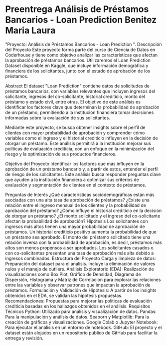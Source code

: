 # Preentrega Análisis de Préstamos Bancarios - Loan Prediction Benitez  Maria Laura
"Proyecto: Análisis de Préstamos Bancarios - Loan Prediction ".
Descripción del Proyecto
Este proyecto forma parte del curso de Ciencia de Datos en Coderhouse y tiene como objetivo analizar las características que afectan la aprobación de préstamos bancarios. Utilizaremos el Loan Prediction Dataset disponible en Kaggle, que incluye información demográfica y financiera de los solicitantes, junto con el estado de aprobación de los préstamos.

Abstract
El dataset "Loan Prediction" contiene datos de solicitudes de préstamos bancarios, con variables relevantes que incluyen ingresos del solicitante, ingresos del co-solicitante, historial crediticio, monto del préstamo y estado civil, entre otras. El objetivo de este análisis es identificar los factores clave que determinan la probabilidad de aprobación de un préstamo, permitiendo a la institución financiera tomar decisiones informadas sobre la evaluación de sus solicitantes.

Mediante este proyecto, se busca obtener insights sobre el perfil de clientes con mayor probabilidad de aprobación y comprender cómo variables como el ingreso y el historial crediticio influyen en la decisión de otorgar un préstamo. Este análisis permitirá a la institución mejorar sus políticas de evaluación crediticia, con un enfoque en la minimización del riesgo y la optimización de sus productos financieros.

Objetivo del Proyecto
Identificar los factores que más influyen en la aprobación de un préstamo bancario y, a partir de estos, entender el perfil de riesgo de los solicitantes. Este análisis busca responder preguntas clave que ayuden a la institución financiera a optimizar sus criterios de evaluación y segmentación de clientes en el contexto de préstamos.

Preguntas de Interés
¿Qué características sociodemográficas están más asociadas con una alta tasa de aprobación de préstamos?
¿Existe una relación entre el ingreso mensual de los clientes y la probabilidad de aprobación del préstamo?
¿Cómo influye el historial crediticio en la decisión de otorgar un préstamo?
¿El monto solicitado y el ingreso del co-solicitante afectan la probabilidad de aprobación?
Hipótesis
Los solicitantes con ingresos más altos tienen una mayor probabilidad de aprobación de préstamos.
Un historial crediticio positivo aumenta la probabilidad de que un préstamo sea aprobado.
El monto del préstamo solicitado tiene una relación inversa con la probabilidad de aprobación, es decir, préstamos más altos son menos propensos a ser aprobados.
Los solicitantes casados o con co-solicitantes presentan una tasa de aprobación más alta debido a ingresos combinados.
Estructura del Proyecto
Carga y limpieza de datos: Preparación del dataset para el análisis. Incluye la eliminación de valores nulos y el manejo de outliers.
Análisis Exploratorio (EDA): Realización de visualizaciones como Box Plot, Gráfico de Densidad, Diagrama de Dispersión, Histograma y Matriz de Correlación para explorar las relaciones entre las variables y observar patrones que impactan la aprobación de préstamos.
Formulación y Validación de Hipótesis: A partir de los insights obtenidos en el EDA, se validan las hipótesis propuestas.
Recomendaciones: Propuestas para mejorar las políticas de evaluación crediticia basadas en los hallazgos obtenidos en el análisis.
Requisitos Técnicos
Python: Utilizado para análisis y visualización de datos.
Pandas: Para la manipulación y análisis de datos.
Seaborn y Matplotlib: Para la creación de gráficos y visualizaciones.
Google Colab o Jupyter Notebook: Para ejecutar el análisis en un entorno de notebook.
GitHub: El proyecto y el dataset están alojados en un repositorio público de GitHub para facilitar la entrega y revisión.
